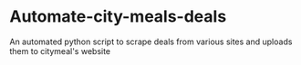 # Automate-city-meals-deals
An automated python script to scrape deals from various sites and uploads them to citymeal's website
